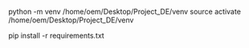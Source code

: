 python -m venv /home/oem/Desktop/Project_DE/venv
source activate /home/oem/Desktop/Project_DE/venv

pip install -r requirements.txt
